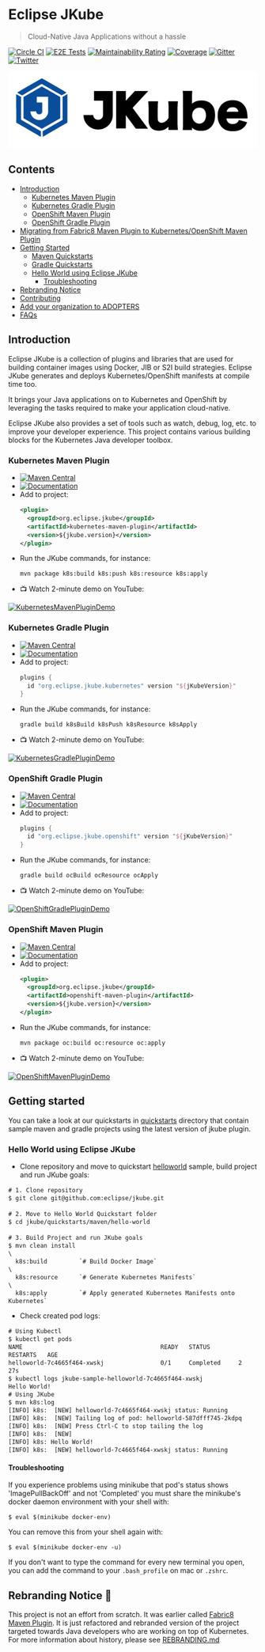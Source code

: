 # Eclipse JKube
> Cloud-Native Java Applications without a hassle

[![Circle CI](https://circleci.com/gh/eclipse/jkube/tree/master.svg?style=shield)](https://circleci.com/gh/eclipse/jkube/tree/master)
[![E2E Tests](https://github.com/jkubeio/jkube-integration-tests/actions/workflows/e2e-tests.yml/badge.svg)](https://github.com/jkubeio/jkube-integration-tests/actions/workflows/e2e-tests.yml)
[![Maintainability Rating](https://sonarcloud.io/api/project_badges/measure?project=jkubeio_jkube&metric=sqale_rating)](https://sonarcloud.io/dashboard?id=jkubeio_jkube)
[![Coverage](https://sonarcloud.io/api/project_badges/measure?project=jkubeio_jkube&metric=coverage)](https://sonarcloud.io/dashboard?id=jkubeio_jkube)
[![Gitter](https://badges.gitter.im/eclipse/jkube.svg)](https://gitter.im/eclipse/jkube?utm_source=badge&utm_medium=badge&utm_campaign=pr-badge)
[![Twitter](https://img.shields.io/twitter/follow/jkubeio?style=social)](https://twitter.com/jkubeio)


<p align="center">
  <a href="https://www.eclipse.org/jkube/">
    <img src="./media/JKube-Logo-final-horizontal-color.png" alt="Eclipse JKube" title="The Eclipse JKube Logo"/>
  </a>
</p>

## Contents
- [Introduction](#introduction)
  - [Kubernetes Maven Plugin](#kubernetes-maven-plugin)
  - [Kubernetes Gradle Plugin](#kubernetes-gradle-plugin)
  - [OpenShift Maven Plugin](#openshift-maven-plugin)
  - [OpenShift Gradle Plugin](#openshift-gradle-plugin)
- [Migrating from Fabric8 Maven Plugin to Kubernetes/OpenShift Maven Plugin](https://www.eclipse.org/jkube/docs/migration-guide)
- [Getting Started](#getting-started)
  - [Maven Quickstarts](./quickstarts/maven)
  - [Gradle Quickstarts](./quickstarts/gradle)
  - [Hello World using Eclipse JKube](#hello-world-using-eclipse-jkube)
    - [Troubleshooting](#troubleshooting)
- [Rebranding Notice](#rebranding-notice--loudspeaker-)
- [Contributing](https://www.eclipse.org/jkube/contributing/)
- [Add your organization to ADOPTERS](./ADOPTERS.md)
- [FAQs](https://www.eclipse.org/jkube/docs/kubernetes-maven-plugin/#faq)


## Introduction

Eclipse JKube is a collection of plugins and libraries that are used for building container images using Docker, JIB or
S2I build strategies. Eclipse JKube generates and deploys Kubernetes/OpenShift manifests at compile time too.

It brings your Java applications on to Kubernetes and OpenShift by leveraging the tasks required to make your
application cloud-native.

Eclipse JKube also provides a set of tools such as watch, debug, log, etc. to improve your developer experience.
This project contains various building blocks for the Kubernetes Java developer toolbox.


### Kubernetes Maven Plugin
- [![Maven Central](https://img.shields.io/maven-central/v/org.eclipse.jkube/kubernetes-maven-plugin.svg?label=Maven%20Central)](https://search.maven.org/search?q=g:%22org.eclipse.jkube%22%20AND%20a:%22kubernetes-maven-plugin%22)
- [![Documentation](https://img.shields.io/badge/plugin-documentation-lightgrey)](https://www.eclipse.org/jkube/docs/kubernetes-maven-plugin)
- Add to project:
  ```xml
  <plugin>
    <groupId>org.eclipse.jkube</groupId>
    <artifactId>kubernetes-maven-plugin</artifactId>
    <version>${jkube.version}</version>
  </plugin>
  ```
- Run the JKube commands, for instance:
  ```shell
  mvn package k8s:build k8s:push k8s:resource k8s:apply
  ```
- :tv: Watch 2-minute demo on YouTube:

[![KubernetesMavenPluginDemo](https://img.youtube.com/vi/FHz5q8ERtPk/0.jpg)](https://youtu.be/FHz5q8ERtPk)


### Kubernetes Gradle Plugin
- [![Maven Central](https://img.shields.io/maven-central/v/org.eclipse.jkube.kubernetes/org.eclipse.jkube.kubernetes.gradle.plugin.svg?label=Maven%20Central)](https://search.maven.org/search?q=g:%22org.eclipse.jkube.kubernetes%22%20AND%20a:%22org.eclipse.jkube.kubernetes.gradle.plugin%22)
- [![Documentation](https://img.shields.io/badge/plugin-documentation-lightgrey)](https://www.eclipse.org/jkube/docs/kubernetes-gradle-plugin/)
- Add to project:
  ```groovy
  plugins {
    id "org.eclipse.jkube.kubernetes" version "${jKubeVersion}"
  }
  ```
- Run the JKube commands, for instance:
  ```shell
  gradle build k8sBuild k8sPush k8sResource k8sApply
  ```
- :tv: Watch 2-minute demo on YouTube:

[![KubernetesGradlePluginDemo](https://img.youtube.com/vi/TUYl2Vw8bnQ/0.jpg)](https://youtu.be/TUYl2Vw8bnQ)

### OpenShift Gradle Plugin
- [![Maven Central](https://img.shields.io/maven-central/v/org.eclipse.jkube.openshift/org.eclipse.jkube.openshift.gradle.plugin.svg?label=Maven%20Central)](https://search.maven.org/search?q=g:%22org.eclipse.jkube.openshift%22%20AND%20a:%22org.eclipse.jkube.openshift.gradle.plugin%22)
- [![Documentation](https://img.shields.io/badge/plugin-documentation-lightgrey)](https://www.eclipse.org/jkube/docs/openshift-gradle-plugin/)
- Add to project:
  ```groovy
  plugins {
    id "org.eclipse.jkube.openshift" version "${jKubeVersion}"
  }
  ```
- Run the JKube commands, for instance:
  ```shell
  gradle build ocBuild ocResource ocApply
  ```
- :tv: Watch 2-minute demo on YouTube:

[![OpenShiftGradlePluginDemo](https://img.youtube.com/vi/uMxEzLdqcik/0.jpg)](https://youtu.be/uMxEzLdqcik)

### OpenShift Maven Plugin
- [![Maven Central](https://img.shields.io/maven-central/v/org.eclipse.jkube/openshift-maven-plugin.svg?label=Maven%20Central)](https://search.maven.org/search?q=g:%22org.eclipse.jkube%22%20AND%20a:%22openshift-maven-plugin%22)
- [![Documentation](https://img.shields.io/badge/plugin-documentation-lightgrey)](https://www.eclipse.org/jkube/docs/openshift-maven-plugin)
- Add to project:
  ```xml
  <plugin>
    <groupId>org.eclipse.jkube</groupId>
    <artifactId>openshift-maven-plugin</artifactId>
    <version>${jkube.version}</version>
  </plugin>
  ```
- Run the JKube commands, for instance:
  ```shell
  mvn package oc:build oc:resource oc:apply
  ```
- :tv: Watch 2-minute demo on YouTube:

[![OpenShiftMavenPluginDemo](https://img.youtube.com/vi/ZJzfD-bDxpc/0.jpg)](https://youtu.be/ZJzfD-bDxpc)


## Getting started
You can take a look at our quickstarts in [quickstarts](./quickstarts) directory that contain sample maven and gradle projects using the latest version of jkube plugin.

### Hello World using Eclipse JKube

- Clone repository and move to quickstart [helloworld](https://github.com/eclipse/jkube/tree/master/quickstarts/maven/hello-world) sample, build project and run JKube goals:
```shell script
# 1. Clone repository 
$ git clone git@github.com:eclipse/jkube.git 
 
# 2. Move to Hello World Quickstart folder
$ cd jkube/quickstarts/maven/hello-world

# 3. Build Project and run JKube goals
$ mvn clean install                                                            \
  k8s:build         `# Build Docker Image`                                     \
  k8s:resource      `# Generate Kubernetes Manifests`                          \
  k8s:apply         `# Apply generated Kubernetes Manifests onto Kubernetes`
```
- Check created pod logs:
```shell script
# Using Kubectl
$ kubectl get pods
NAME                                       READY   STATUS        RESTARTS   AGE
helloworld-7c4665f464-xwskj                0/1     Completed     2          27s
$ kubectl logs jkube-sample-helloworld-7c4665f464-xwskj
Hello World!
# Using JKube
$ mvn k8s:log
[INFO] k8s:  [NEW] helloworld-7c4665f464-xwskj status: Running 
[INFO] k8s:  [NEW] Tailing log of pod: helloworld-587dfff745-2kdpq
[INFO] k8s:  [NEW] Press Ctrl-C to stop tailing the log
[INFO] k8s:  [NEW] 
[INFO] k8s: Hello World!
[INFO] k8s:  [NEW] helloworld-7c4665f464-xwskj status: Running 
```

#### Troubleshooting

If you experience problems using minikube that pod's status shows 'ImagePullBackOff' and not 'Completed' you must share the minikube's docker daemon environment with your shell with:
```shell script
$ eval $(minikube docker-env)
```
You can remove this from your shell again with:
```shell script
$ eval $(minikube docker-env -u)
````
If you don't want to type the command for every new terminal you open, you can add the command to your `.bash_profile`
on mac or `.zshrc`.

## Rebranding Notice :loudspeaker:

This project is not an effort from scratch. It was earlier called
[Fabric8 Maven Plugin](https://github.com/fabric8io/fabric8-maven-plugin).
It is just refactored and rebranded version of the project targeted towards Java developers who are working on top of
Kubernetes. For more information about history, please see [REBRANDING.md](./REBRANDING.md)

